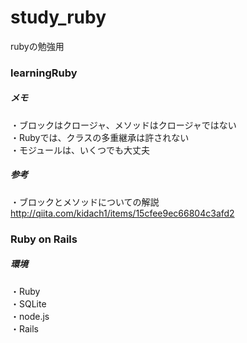 # study_ruby
rubyの勉強用

### learningRuby

##### メモ
・ブロックはクロージャ、メソッドはクロージャではない  
・Rubyでは、クラスの多重継承は許されない  
・モジュールは、いくつでも大丈夫

##### 参考
・ブロックとメソッドについての解説  
http://qiita.com/kidach1/items/15cfee9ec66804c3afd2

### Ruby on Rails

##### 環境
・Ruby  
・SQLite  
・node.js  
・Rails
